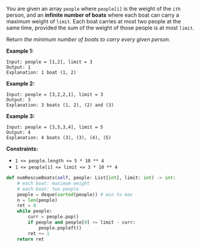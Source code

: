 You are given an array `people` where `people[i]` is the weight of the `ith` person, and an **infinite number of boats** where each boat can carry a maximum weight of `limit`. Each boat carries at most two people at the same time, provided the sum of the weight of those people is at most `limit`.

Return *the minimum number of boats to carry every given person*.

 

**Example 1:**

```
Input: people = [1,2], limit = 3
Output: 1
Explanation: 1 boat (1, 2)
```

**Example 2:**

```
Input: people = [3,2,2,1], limit = 3
Output: 3
Explanation: 3 boats (1, 2), (2) and (3)
```

**Example 3:**

```
Input: people = [3,5,3,4], limit = 5
Output: 4
Explanation: 4 boats (3), (3), (4), (5)
```

 

**Constraints:**

- `1 <= people.length <= 5 * 10 ** 4`
- `1 <= people[i] <= limit <= 3 * 10 ** 4`

```python
def numRescueBoats(self, people: List[int], limit: int) -> int:
    # each boat: maximum weight
    # each boat: two people
    people = deque(sorted(people)) # min to max
    n = len(people)
    ret = 0
    while people:
        curr = people.pop()
        if people and people[0] <= limit - curr:
            people.popleft()
        ret += 1
    return ret
```

